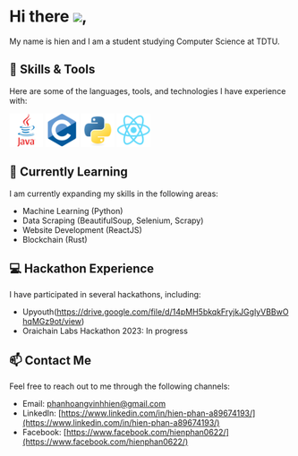 # Hi there <img src="https://raw.githubusercontent.com/MartinHeinz/MartinHeinz/master/wave.gif" width="30px">,

My name is hien and I am a student studying Computer Science at TDTU. 

## 🔧 Skills & Tools
Here are some of the languages, tools, and technologies I have experience with:

<img src="https://github.com/devicons/devicon/blob/master/icons/java/java-original-wordmark.svg" alt="Java Logo" width="60" height="60"/>
<img src="https://github.com/devicons/devicon/blob/master/icons/c/c-original.svg" alt="C Logo" width="60" height="60"/>
<img src="https://github.com/devicons/devicon/blob/master/icons/python/python-original.svg" alt="python Logo" width="60" height="60"/>
<img src="https://github.com/devicons/devicon/blob/master/icons/react/react-original.svg" alt="react Logo" width="60" height="60"/>

## 🌱 Currently Learning

I am currently expanding my skills in the following areas:

- Machine Learning (Python)
- Data Scraping (BeautifulSoup, Selenium, Scrapy)
- Website Development (ReactJS)
- Blockchain (Rust)

## 💻 Hackathon Experience

I have participated in several hackathons, including:
- Upyouth(https://drive.google.com/file/d/14pMH5bkqkFryjkJGglyVBBwOhqMGz9ot/view)
- Oraichain Labs Hackathon 2023: In progress 

## 📫 Contact Me

Feel free to reach out to me through the following channels:

- Email: [phanhoangvinhhien@gmail.com](mailto:phanhoangvinhhien@gmail.com)
- LinkedIn: [https://www.linkedin.com/in/hien-phan-a89674193/](https://www.linkedin.com/in/hien-phan-a89674193/)
- Facebook: [https://www.facebook.com/hienphan0622/](https://www.facebook.com/hienphan0622/)



 

<!--
**hien-p/hien-p** is a ✨ _special_ ✨ repository because its `README.md` (this file) appears on your GitHub profile.

Here are some ideas to get you started:

- 🔭 I’m currently working on ...
- 🌱 I’m currently learning ...
- 👯 I’m looking to collaborate on ...
- 🤔 I’m looking for help with ...
- 💬 Ask me about ...
- 📫 How to reach me: ...
- 😄 Pronouns: ...
- ⚡ Fun fact: ...
-->
